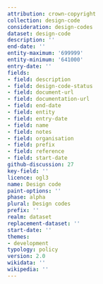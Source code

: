 ```yaml
---
attribution: crown-copyright
collection: design-code
consideration: design-codes
dataset: design-code
description: ''
end-date: ''
entity-maximum: '699999'
entity-minimum: '641000'
entry-date: ''
fields:
- field: description
- field: design-code-status
- field: document-url
- field: documentation-url
- field: end-date
- field: entity
- field: entry-date
- field: name
- field: notes
- field: organisation
- field: prefix
- field: reference
- field: start-date
github-discussion: 27
key-field: ''
licence: ogl3
name: Design code
paint-options: ''
phase: alpha
plural: Design codes
prefix: ''
realm: dataset
replacement-dataset: ''
start-date: ''
themes:
- development
typology: policy
version: 2.0
wikidata: ''
wikipedia: ''
---
```

